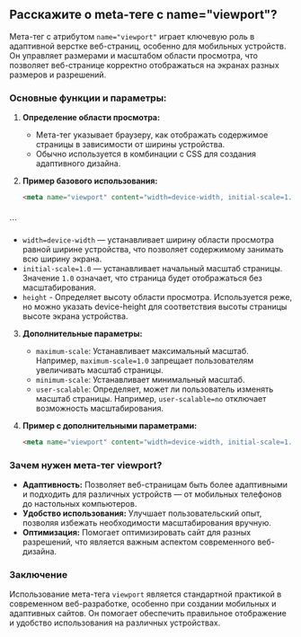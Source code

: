 ## Расскажите о meta-теге с name="viewport"?

Мета-тег с атрибутом `name="viewport"` играет ключевую роль в адаптивной верстке веб-страниц, особенно для мобильных устройств. Он управляет размерами и масштабом области просмотра, что позволяет веб-странице корректно отображаться на экранах разных размеров и разрешений.

### Основные функции и параметры:

1. **Определение области просмотра:**
   - Мета-тег указывает браузеру, как отображать содержимое страницы в зависимости от ширины устройства.
   - Обычно используется в комбинации с CSS для создания адаптивного дизайна.

2. **Пример базового использования:**
   ```html
   <meta name="viewport" content="width=device-width, initial-scale=1.0">
   ```
   
   ```html
  <meta name="viewport" content="height=device-height">
   ```

   - `width=device-width` — устанавливает ширину области просмотра равной ширине устройства, что позволяет содержимому занимать всю ширину экрана.
   - `initial-scale=1.0` — устанавливает начальный масштаб страницы. Значение `1.0` означает, что страница будет отображаться без масштабирования.
   - `height` - Определяет высоту области просмотра. Используется реже, но можно указать device-height для соответствия высоты страницы высоте экрана устройства.

3. **Дополнительные параметры:**
   - `maximum-scale`: Устанавливает максимальный масштаб. Например, `maximum-scale=1.0` запрещает пользователям увеличивать масштаб страницы.
   - `minimum-scale`: Устанавливает минимальный масштаб.
   - `user-scalable`: Определяет, может ли пользователь изменять масштаб страницы. Например, `user-scalable=no` отключает возможность масштабирования.

4. **Пример с дополнительными параметрами:**
   ```html
   <meta name="viewport" content="width=device-width, initial-scale=1.0, maximum-scale=1.0, user-scalable=no">
   ```

### Зачем нужен мета-тег viewport?
- **Адаптивность:** Позволяет веб-страницам быть более адаптивными и подходить для различных устройств — от мобильных телефонов до настольных компьютеров.
- **Удобство использования:** Улучшает пользовательский опыт, позволяя избежать необходимости масштабирования вручную.
- **Оптимизация:** Помогает оптимизировать сайт для разных разрешений, что является важным аспектом современного веб-дизайна.

### Заключение
Использование мета-тега `viewport` является стандартной практикой в современном веб-разработке, особенно при создании мобильных и адаптивных сайтов. Он помогает обеспечить правильное отображение и удобство использования на различных устройствах.